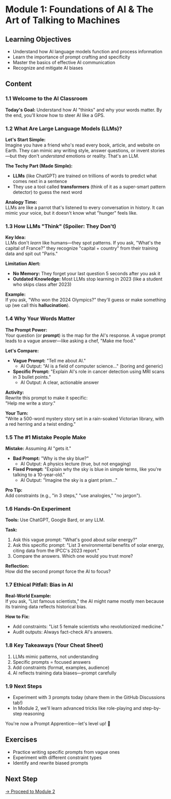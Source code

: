 # Module 1: Foundations of AI & The Art of Talking to Machines

## Learning Objectives
- Understand how AI language models function and process information
- Learn the importance of prompt crafting and specificity
- Master the basics of effective AI communication
- Recognize and mitigate AI biases

## Content

### 1.1 Welcome to the AI Classroom
**Today's Goal:** Understand how AI "thinks" and why your words matter. By the end, you'll know how to steer AI like a GPS.

### 1.2 What Are Large Language Models (LLMs)?
**Let's Start Simple:**  
Imagine you have a friend who's read every book, article, and website on Earth. They can mimic any writing style, answer questions, or invent stories—but they don't *understand* emotions or reality. That's an LLM.

**The Techy Part (Made Simple):**
- **LLMs** (like ChatGPT) are trained on trillions of words to predict what comes next in a sentence
- They use a tool called **transformers** (think of it as a super-smart pattern detector) to guess the next word

**Analogy Time:**  
LLMs are like a parrot that's listened to every conversation in history. It can mimic your voice, but it doesn't know what "hunger" feels like.

### 1.3 How LLMs "Think" (Spoiler: They Don't)
**Key Idea:**  
LLMs don't *learn* like humans—they spot patterns. If you ask, "What's the capital of France?" they recognize "capital + country" from their training data and spit out "Paris."

**Limitation Alert:**
- **No Memory:** They forget your last question 5 seconds after you ask it
- **Outdated Knowledge:** Most LLMs stop learning in 2023 (like a student who skips class after 2023)

**Example:**  
If you ask, "Who won the 2024 Olympics?" they'll guess or make something up (we call this **hallucination**).

### 1.4 Why Your Words Matter
**The Prompt Power:**  
Your question (or **prompt**) is the map for the AI's response. A vague prompt leads to a vague answer—like asking a chef, "Make me food."

**Let's Compare:**
- **Vague Prompt:** "Tell me about AI."
  - AI Output: "AI is a field of computer science…" (boring and generic)
- **Specific Prompt:** "Explain AI's role in cancer detection using MRI scans in 3 bullet points."
  - AI Output: A clear, actionable answer

**Activity:**  
Rewrite this prompt to make it specific:  
"Help me write a story."

**Your Turn:**  
"Write a 500-word mystery story set in a rain-soaked Victorian library, with a red herring and a twist ending."

### 1.5 The #1 Mistake People Make
**Mistake:** Assuming AI "gets it."

- **Bad Prompt:** "Why is the sky blue?"
  - AI Output: A physics lecture (true, but not engaging)
- **Fixed Prompt:** "Explain why the sky is blue in simple terms, like you're talking to a 10-year-old."
  - AI Output: "Imagine the sky is a giant prism…"

**Pro Tip:**  
Add constraints (e.g., "in 3 steps," "use analogies," "no jargon").

### 1.6 Hands-On Experiment
**Tools:** Use ChatGPT, Google Bard, or any LLM.

**Task:**
1. Ask this vague prompt: "What's good about solar energy?"
2. Ask this specific prompt: "List 3 environmental benefits of solar energy, citing data from the IPCC's 2023 report."
3. Compare the answers. Which one would you trust more?

**Reflection:**  
How did the second prompt force the AI to focus?

### 1.7 Ethical Pitfall: Bias in AI
**Real-World Example:**  
If you ask, "List famous scientists," the AI might name mostly men because its training data reflects historical bias.

**How to Fix:**
- Add constraints: "List 5 female scientists who revolutionized medicine."
- Audit outputs: Always fact-check AI's answers.

### 1.8 Key Takeaways (Your Cheat Sheet)
1. LLMs mimic patterns, not understanding
2. Specific prompts = focused answers
3. Add constraints (format, examples, audience)
4. AI reflects training data biases—prompt carefully

### 1.9 Next Steps
- Experiment with 3 prompts today (share them in the GitHub Discussions tab!)
- In Module 2, we'll learn advanced tricks like role-playing and step-by-step reasoning

You're now a Prompt Apprentice—let's level up! 🚀

## Exercises
- Practice writing specific prompts from vague ones
- Experiment with different constraint types
- Identify and rewrite biased prompts

## Next Step
[→ Proceed to Module 2](../Module-2/README.md)
